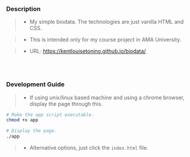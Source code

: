 ### Description
> - My simple biodata. The technologies are just vanilla HTML and CSS.

> - This is intended only for my course project in AMA University.

> - URL: https://kentlouisetonino.github.io/biodata/

<br />
<br />

### Development Guide
> - If using unix/linux based machine and using a chrome browser, display the page through this.

```bash
# Make the app script executable.
chmod +x app

# Display the page.
./app
```

> - Alternative options, just click the `index.html` file.

